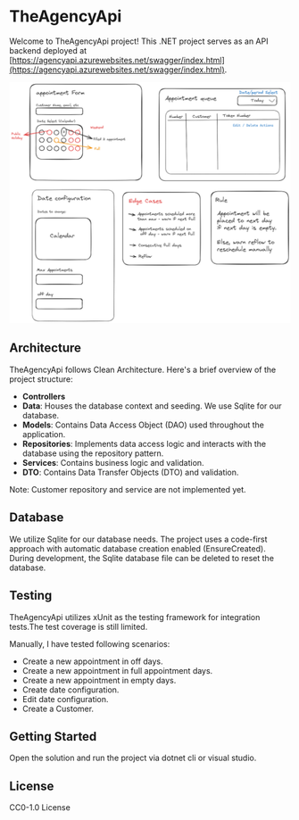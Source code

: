# TheAgencyApi

Welcome to TheAgencyApi project! This .NET project serves as an API backend deployed at [https://agencyapi.azurewebsites.net/swagger/index.html](https://agencyapi.azurewebsites.net/swagger/index.html).

![UI](Drawing.png)

## Architecture

TheAgencyApi follows Clean Architecture. Here's a brief overview of the project structure:

- **Controllers**
- **Data**: Houses the database context and seeding. We use Sqlite for our database.
- **Models**: Contains Data Access Object (DAO) used throughout the application.
- **Repositories**: Implements data access logic and interacts with the database using the repository pattern.
- **Services**: Contains business logic and validation.
- **DTO**: Contains Data Transfer Objects (DTO) and validation.

Note: Customer repository and service are not implemented yet.

## Database

We utilize Sqlite for our database needs. The project uses a code-first approach with automatic database creation enabled (EnsureCreated). During development, the Sqlite database file can be deleted to reset the database.

## Testing

TheAgencyApi utilizes xUnit as the testing framework for integration tests.The test coverage is still limited.

Manually, I have tested following scenarios:

- Create a new appointment in off days.
- Create a new appointment in full appointment days.
- Create a new appointment in empty days.
- Create date configuration.
- Edit date configuration.
- Create a Customer.

## Getting Started

Open the solution and run the project via dotnet cli or visual studio.

## License

CC0-1.0 License
